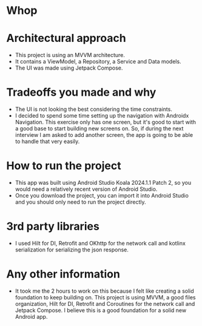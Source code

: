 # Whop

# Architectural approach
* This project is using an MVVM architecture.
* It contains a ViewModel, a Repository, a Service and Data models.
* The UI was made using Jetpack Compose.

# Tradeoffs you made and why
* The UI is not looking the best considering the time constraints. 
* I decided to spend some time setting up the navigation with Androidx Navigation. This exercise only
has one screen, but it's good to start with a good base to start building new screens on. So,
if during the next interview I am asked to add another screen, the app is going to be able to handle
that very easily.


# How to run the project
* This app was built using Android Studio Koala 2024.1.1 Patch 2, so you would need a relatively recent 
version of Android Studio.
* Once you download the project, you can import it into Android Studio and you should only need to 
run the project directly.

# 3rd party libraries
* I used Hilt for DI, Retrofit and OKhttp for the network call and kotlinx serialization
for serializing the json response.


# Any other information
* It took me the 2 hours to work on this because I felt like creating a solid foundation to keep
building on. This project is using MVVM, a good files organization, Hilt for DI, Retrofit and Coroutines 
for the network call and Jetpack Compose. I believe this is a good foundation for a solid new Android app.
